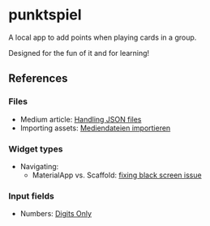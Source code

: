 # punktspiel

A local app to add points when playing cards in a group.

Designed for the fun of it and for learning!

## References

### Files
* Medium article: [Handling JSON files](https://medium.com/@dudhatkirtan/flutter-read-json-file-from-assets-guide-2024-a99f31d9c2a6)
* Importing assets: [Mediendateien importieren](https://www.flutter.de/artikel/flutter-assets-bilder-sound-verwenden)

### Widget types
<!--* Updatable tables (beta state?): [Dynamic table](https://pub.dev/packages/dynamic_table)-->
* Navigating:
  - MaterialApp vs. Scaffold: [fixing black screen issue](https://stackoverflow.com/questions/53723294/flutter-navigator-popcontext-returning-a-black-screen)

### Input fields
* Numbers: [Digits Only](https://stackoverflow.com/questions/49577781/how-to-create-number-input-field-in-flutter#49578197)
